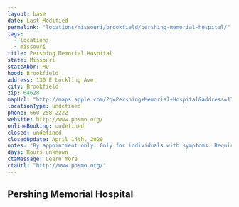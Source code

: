 ```yaml
---
layout: base
date: Last Modified
permalink: "locations/missouri/brookfield/pershing-memorial-hospital/"
tags:
  - locations
  - missouri
title: Pershing Memorial Hospital 
state: Missouri
stateAbbr: MO
hood: Brookfield
address: 130 E Lockling Ave
city: Brookfield
zip: 64628
mapUrl: "http://maps.apple.com/?q=Pershing+Memorial+Hospital&address=130+E+Lockling+Ave,Brookfield,Missouri,64628"
locationType: undefined
phone: 660-258-2222
website: http://www.phsmo.org/
onlineBooking: undefined
closed: undefined
closedUpdate: April 14th, 2020
notes: "By appointment only. Only for individuals with symptoms. Requires phone screen."
days: Hours unknown
ctaMessage: Learn more
ctaUrl: "http://www.phsmo.org/"
---
```

## Pershing Memorial Hospital 